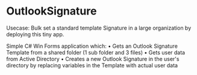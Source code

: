 # OutlookSignature

Usecase:
Bulk set a standard template Signature in a large organization by deploying this tiny app.

Simple C# Win Forms application which:
•	Gets an Outlook Signature Template from a shared folder (1 sub folder and 3 files)
•	Gets user data from Active Directory
•	Creates a new Outlook Signature in the user's directory by replacing variables in the Template with actual user data
